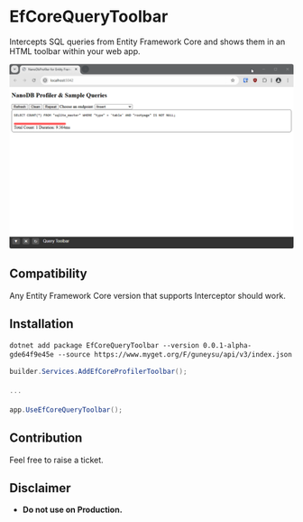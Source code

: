 # EfCoreQueryToolbar


Intercepts SQL queries from Entity Framework Core and shows them in an HTML toolbar within your web app.

![demo](./docs/img/chrome_pccq6Bj6AK.gif)

## Compatibility

Any Entity Framework Core version that supports Interceptor should work.


## Installation

```
dotnet add package EfCoreQueryToolbar --version 0.0.1-alpha-gde64f9e45e --source https://www.myget.org/F/guneysu/api/v3/index.json 
```


```csharp
builder.Services.AddEfCoreProfilerToolbar();

...

app.UseEfCoreQueryToolbar();

```


## Contribution

Feel free to raise a ticket.



## Disclaimer

- **Do not use on Production.**